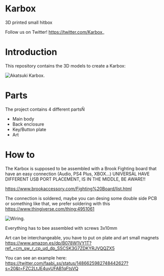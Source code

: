 # Karbox
3D printed small hitbox

Follow us on Twitter! https://twitter.com/Karbox_

# Introduction
This repository contains the 3D models to create a Karbox: 

![Akatsuki Karbox](https://pbs.twimg.com/media/FLEzN54WUAM50pC?format=jpg&name=large "Akatsuki Karbox").

# Parts
The project contains 4 different partsÑ
- Main body
- Back enclosure
- Key/Button plate
- Art

# How to
The Karbox is supposed to be assembled with a Brook Fighting board that have an easy connection (Audio, PS4 Plus, XBOX...)
UNIVERSAL HAVE DIFFERENT USB PORT PLACEMENT, IS IN THE MIDDLE, BE AWARE!!

https://www.brookaccessory.com/Fighting%20Board/list.html

The connection is soldered, maybe you can desing some double side PCB or something like that, we prefer soldering with this https://www.thingiverse.com/thing:4951061

![Wiring](https://cdn.thingiverse.com/assets/cd/55/91/6f/50/large_display_wires.jpg "Wiring").

Everything has to bee assembled with screws 3x10mm

Art can be interchangeable, you have to put on plate and art small magnets https://www.amazon.es/dp/B078W1VY1T?ref_=cm_sw_r_cp_ud_dp_SSCSK3G7ZDKYRJVQQZX5

You can see an example here: https://twitter.com/faabi_ss/status/1486625982748442627?s=20&t=FZC2LtJE4uyUFAB1qFtsVQ
